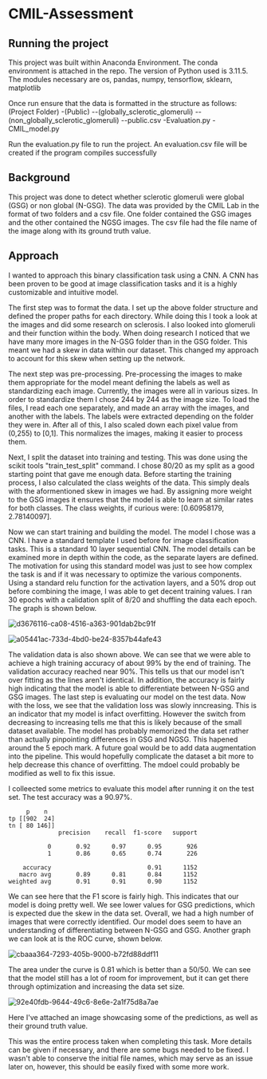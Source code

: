 # CMIL-Assessment

## Running the project

This project was built within Anaconda Environment. The conda environment is attached in the repo.
The version of Python used is 3.11.5. The modules necessary are os, pandas, numpy, tensorflow, sklearn, matplotlib

Once run ensure that the data is formatted in the structure as follows:
(Project Folder)
-(Public)
--(globally_sclerotic_glomeruli)
--(non_globally_sclerotic_glomeruli)
--public.csv
-Evaluation.py
-CMIL_model.py

Run the evaluation.py file to run the project. An evaluation.csv file will be created if the program compiles successfully


## Background

This project was done to detect whether sclerotic glomeruli were global (GSG) or non global (N-GSG). The data was provided by the CMIL Lab in the format of two folders and a csv file. One folder contained the GSG images and the other contained the NGSG images. The csv file had the file name of the image along with its ground truth value.

## Approach

I wanted to approach this binary classification task using a CNN. A CNN has been proven to be good at image classification tasks and it is a highly customizable and intuitive model.

The first step was to format the data. I set up the above folder structure and defined the proper paths for each directory. While doing this I took a look at the images and did some research on sclerosis. I also looked into glomeruli and their function within the body. When doing research I noticed that we have many more images in the N-GSG folder than in the GSG folder. This meant we had a skew in data within our dataset. This changed my approach to account for this skew when setting up the network.

The next step was pre-processing. Pre-processing the images to make them appropriate for the model meant defining the labels as well as standardizing each image. Currently, the images were all in various sizes. In order to standardize them I chose 244 by 244 as the image size. To load the files, I read each one separately, and made an array with the images, and another with the labels. The labels were extracted depending on the folder they were in. After all of this, I also scaled down each pixel value from (0,255) to [0,1]. This normalizes the images, making it easier to process them. 

Next, I split the dataset into training and testing. This was done using the scikit tools "train_test_split" command. I chose 80/20 as my split as a good starting point that gave me enough data. Before starting the training process, I also calculated the class weights of the data. This simply deals with the aformentioned skew in images we had. By assigning more weight to the GSG images it ensures that the model is able to learn at similar rates for both classes. The class weights, if curious were: [0.60958179, 2.78140097]. 

Now we can start training and building the model. The model I chose was a CNN. I have a standard template I used before for image classification tasks. This is a standard 10 layer sequential CNN. The model details can be examined more in depth within the code, as the separate layers are defined. The motivation for using this standard model was just to see how complex the task is and if it was necessary to optimize the various components. Using a standard relu function for the activation layers, and a 50% drop out before combining the image, I was able to get decent training values. I ran 30 epochs with a calidation split of 8/20 and shuffling the data each epoch. The graph is shown below.

![d3676116-ca08-4516-a363-901dab2bc91f](https://github.com/i-mohammed2/CMIL-Assessment/assets/106894101/9efbf033-3edf-4c8e-b6a9-e574f32e1146)

![a05441ac-733d-4bd0-be24-8357b44afe43](https://github.com/i-mohammed2/CMIL-Assessment/assets/106894101/5db793cd-cd49-49a4-8a65-7bffd6a89f1d)

The validation data is also shown above. We can see that we were able to achieve a high training accuracy of about 99% by the end of training. The validation accuracy reached near 90%. This tells us that our model isn't over fitting as the lines aren't identical. In addition, the accuracy is fairly high indicating that the model is able to differentiate between N-GSG and GSG images. The last step is evaluating our model on the test data. Now with the loss, we see that the validation loss was slowly inncreasing. This is an indicator that my model is infact overfitting. However the switch from decreasing to increasing tells me that this is likely because of the small dataset available. The model has probably memorized the data set rather than actually pinpointing differences in GSG and NGSG. This hapened around the 5 epoch mark. A future goal would be to add data augmentation into the pipeline. This would hopefully complicate the dataset a bit more to help decrease this chance of overfitting. The mdoel could probably be modified as well to fix this issue.

I colleected some metrics to evaluate this model after running it on the test set. The test accuracy was a 90.97%.

```
     p    n
tp [[902  24]
tn [ 80 146]]
              precision    recall  f1-score   support

           0       0.92      0.97      0.95       926
           1       0.86      0.65      0.74       226

    accuracy                           0.91      1152
   macro avg       0.89      0.81      0.84      1152
weighted avg       0.91      0.91      0.90      1152
```

We can see here that the F1 score is fairly high. This indicates that our model is doing pretty well. We see lower values for GSG predictions, which is expected due the skew in the data set. Overall, we had a high number of images that were correctly identified. Our model does seem to have an understanding of differentiating between N-GSG and GSG. Another graph we can look at is the ROC curve, shown below.

![cbaaa364-7293-405b-9000-b72fd88ddf11](https://github.com/i-mohammed2/CMIL-Assessment/assets/106894101/ac8f6330-5ae1-42d5-801f-221db17b5897)

The area under the curve is 0.81 which is better than a 50/50. We can see that the model still has a lot of room for improvement, but it can get there through optimization and increasing the data set size.

![92e40fdb-9644-49c6-8e6e-2a1f75d8a7ae](https://github.com/i-mohammed2/CMIL-Assessment/assets/106894101/b6dca763-f31e-47fb-b154-5e239db42105)

Here I've attached an image showcasing some of the predictions, as well as their ground truth value.

This was the entire process taken when completing this task. More details can be given if necessary, and there are some bugs needed to be fixed. I wasn't able to conserve the initial file names, which may serve as an issue later on, however, this should be easily fixed with some more work.

